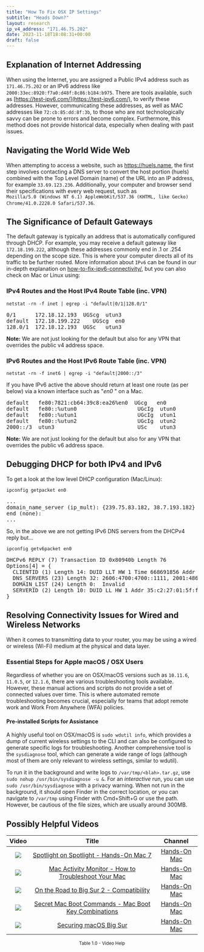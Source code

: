 ```yaml
---
title: "How To Fix OSX IP Settings"
subtitle: "Heads Down?"
layout: research
ip_v4_address: "171.46.75.202"
date: 2023-11-18T18:08:31+00:00
draft: false
---
```


## Explanation of Internet Addressing

When using the Internet, you are assigned a Public IPv4 address such as ```171.46.75.202``` or an IPv6 address like ```2000:33ec:8920:f7a0:d48f:8c86:b184:b975```. There are tools available, such as [https://test-ipv6.com/](https://test-ipv6.com/), to verify these addresses. However, communicating these addresses, as well as MAC addresses like ```72:cb:85:dd:8f:3b```, to those who are not technologically savvy can be prone to errors and become complex. Furthermore, this method does not provide historical data, especially when dealing with past issues.
## Navigating the World Wide Web
When attempting to access a website, such as https://huels.name, the first step involves contacting a DNS server to convert the host portion (huels) combined with the Top Level Domain (name) of the URL into an IP address, for example ```33.69.123.236```. Additionally, your computer and browser send their specifications with every web request, such as <br>```Mozilla/5.0 (Windows NT 6.1) AppleWebKit/537.36 (KHTML, like Gecko) Chrome/41.0.2228.0 Safari/537.36```.
## The Significance of Default Gateways
The default gateway is typically an address that is automatically configured through DHCP. For example, you may receive a default gateway like ```172.18.199.222```, although these addresses commonly end in .1 or .254 depending on the scope size. This is where your computer directs all of its traffic to be further routed. More information about ```IPv6``` can be found in our in-depth explanation on [how-to-fix-ipv6-connectivity/](/blog/how-to-fix-ipv6-connectivity/), but you can also check on Mac or Linux using:
<br>
### IPv4 Routes and the Host IPv4 Route Table (inc. VPN)
```netstat -rn -f inet | egrep -i "default|0/1|128.0/1"```

<pre>
0/1      172.18.12.193  UGScg  utun3
default  172.18.199.222    UGScg  en0
128.0/1  172.18.12.193  UGSc   utun3</pre>

**Note:** We are not just looking for the default but also for any VPN that overrides the public v4 address space.

### IPv6 Routes and the Host IPv6 Route Table (inc. VPN)
```netstat -rn -f inet6 | egrep -i "default|2000::/3"```

If you have IPv6 active the above should return at least one route (as per below) via a known interface such as "_en0_ " on a Mac. 

<pre>
default   fe80:7821:cb64:39c8:ea26%en0  UGcg   en0
default   fe80::%utun0                   UGcIg  utun0
default   fe80::%utun1                   UGcIg  utun1
default   fe80::%utun2                   UGcIg  utun2
2000::/3  utun3                          USc    utun3</pre>

**Note:** We are not just looking for the default but also for any VPN that overrides the public v6 address space.
<br>

## Debugging DHCP for both IPv4 and IPv6

To get a look at the low level DHCP configuration (Mac/Linux): 

```ipconfig getpacket en0```

<pre>
...
domain_name_server (ip_mult): {239.75.83.182, 38.7.193.182}
end (none):
...</pre>

So, in the above we are not getting IPv6 DNS servers from the DHCPv4 reply but...

```ipconfig getv6packet en0```

<pre>
DHCPv6 REPLY (7) Transaction ID 0x80940b Length 76
Options[4] = {
  CLIENTID (1) Length 14: DUID LLT HW 1 Time 668691856 Addr 72:cb:85:dd:8f:3b
  DNS_SERVERS (23) Length 32: 2606:4700:4700::1111, 2001:4860:4860::8844
  DOMAIN_LIST (24) Length 0:  Invalid
  SERVERID (2) Length 10: DUID LL HW 1 Addr 35:c2:27:01:5f:f7
}</pre>




## Resolving Connectivity Issues for Wired and Wireless Networks
When it comes to transmitting data to your router, you may be using a wired or wireless (Wi-Fi) medium at the physical and data layer.
### Essential Steps for Apple macOS / OSX Users
Regardless of whether you are on OSX/macOS versions such as ```10.11.6```, ```11.0.5```, or ```12.1.6```, there are various troubleshooting tools available. However, these manual actions and scripts do not provide a set of connected values over time. This is where automated remote troubleshooting becomes crucial, especially for teams that adopt remote work and Work From Anywhere (WFA) policies.
#### Pre-installed Scripts for Assistance
A highly useful tool on OSX/macOS is ```sudo wdutil info```, which provides a dump of current wireless settings to the CLI and can also be configured to generate specific logs for troubleshooting. Another comprehensive tool is the ```sysdiagnose``` tool, which can generate a wide range of logs (although most of them are only relevant to wireless settings, similar to wdutil).

To run it in the background and write logs to ```/var/tmp/<blah>.tar.gz```, use ```sudo nohup /usr/bin/sysdiagnose -u &```. For an *interactive* run, you can use ```sudo /usr/bin/sysdiagnose``` with a privacy warning. When not run in the background, it should open Finder in the correct location, or you can navigate to ```/var/tmp``` using Finder with Cmd+Shift+G or use the path. However, be cautious of the file sizes, which are usually around 300MB.
## Possibly Helpful Videos

<link href="/plugins/lity/css/lity.min.css" rel="stylesheet">
<script src="/plugins/lity/js/lity.min.js"></script>
<div class="table1-start"></div>

|Video | Title | Channel |
| :---: | :---: | :---: |
|<a href="https://www.youtube.com/watch?v=RslZ4W1EPqk" data-lity><img src="https://i.ytimg.com/vi/RslZ4W1EPqk/default.jpg" class="img-fluid"></a>|<a href="https://www.youtube.com/watch?v=RslZ4W1EPqk" data-lity>Spotlight on Spotlight - Hands-On Mac 7</a>|<a target="_blank" href="https://www.youtube.com/channel/UCg43DP8MdHVcl4rFK_delBg" >Hands-On Mac</a>|
|<a href="https://www.youtube.com/watch?v=TWzWd_DiaJ0" data-lity><img src="https://i.ytimg.com/vi/TWzWd_DiaJ0/default.jpg" class="img-fluid"></a>|<a href="https://www.youtube.com/watch?v=TWzWd_DiaJ0" data-lity>Mac Activity Monitor - How to Troubleshoot Your Mac</a>|<a target="_blank" href="https://www.youtube.com/channel/UCg43DP8MdHVcl4rFK_delBg" >Hands-On Mac</a>|
|<a href="https://www.youtube.com/watch?v=HEbK-Tignuc" data-lity><img src="https://i.ytimg.com/vi/HEbK-Tignuc/default.jpg" class="img-fluid"></a>|<a href="https://www.youtube.com/watch?v=HEbK-Tignuc" data-lity>On the Road to Big Sur 2 - Compatibility</a>|<a target="_blank" href="https://www.youtube.com/channel/UCg43DP8MdHVcl4rFK_delBg" >Hands-On Mac</a>|
|<a href="https://www.youtube.com/watch?v=VwNYWAxHCgM" data-lity><img src="https://i.ytimg.com/vi/VwNYWAxHCgM/default.jpg" class="img-fluid"></a>|<a href="https://www.youtube.com/watch?v=VwNYWAxHCgM" data-lity>Secret Mac Boot Commands - Mac Boot Key Combinations</a>|<a target="_blank" href="https://www.youtube.com/channel/UCg43DP8MdHVcl4rFK_delBg" >Hands-On Mac</a>|
|<a href="https://www.youtube.com/watch?v=7KdhJimuhNw" data-lity><img src="https://i.ytimg.com/vi/7KdhJimuhNw/default.jpg" class="img-fluid"></a>|<a href="https://www.youtube.com/watch?v=7KdhJimuhNw" data-lity>Securing macOS Big Sur</a>|<a target="_blank" href="https://www.youtube.com/channel/UCg43DP8MdHVcl4rFK_delBg" >Hands-On Mac</a>|

<center><small>Table 1.0 - Video Help</small></center>
 <br>
<div class="table1-end"></div>
<script type="text/javascript">
(function() {
    $('div.table1-start').nextUntil('div.table1-end', 'table').addClass('table thead-dark table-striped table-responsive rounded').attr('id', 't1');
    $('#t1').find('thead').addClass('thead-dark');
})();
</script>
